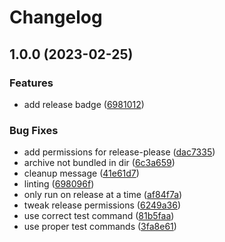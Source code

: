 # Changelog

## 1.0.0 (2023-02-25)


### Features

* add release badge ([6981012](https://www.github.com/airtonix/asdf-xc/commit/6981012b410267ec5e723c839577148692335974))


### Bug Fixes

* add permissions for release-please ([dac7335](https://www.github.com/airtonix/asdf-xc/commit/dac73353e89827e8ea154ccab338d38411c10f9a))
* archive not bundled in dir ([6c3a659](https://www.github.com/airtonix/asdf-xc/commit/6c3a659c57bbfcd4e389d41637f053365ee3d023))
* cleanup message ([41e61d7](https://www.github.com/airtonix/asdf-xc/commit/41e61d74501af80007036671c92584a94361e03e))
* linting ([698096f](https://www.github.com/airtonix/asdf-xc/commit/698096f2c18cc6015e8acad2768336f2f3c1514a))
* only run on release at a time ([af84f7a](https://www.github.com/airtonix/asdf-xc/commit/af84f7a98413227ae6d3e44ae358d3b8222d4d84))
* tweak release permissions ([6249a36](https://www.github.com/airtonix/asdf-xc/commit/6249a365dfac76c20a8cf08ca87a1d150c8d1570))
* use correct test command ([81b5faa](https://www.github.com/airtonix/asdf-xc/commit/81b5faa2a62a50ba7963ec34d2b61286b61a8d18))
* use proper test commands ([3fa8e61](https://www.github.com/airtonix/asdf-xc/commit/3fa8e61555a08d9ad6398fb4f52a4d76e3e6ffd3))
